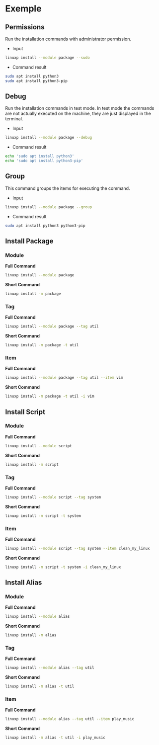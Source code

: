 # Exemple

## Permissions

Run the installation commands with administrator permission.

- Input

```bash
linuxp install --module package --sudo
```

- Command result

```bash
sudo apt install python3
sudo apt install python3-pip
```

## Debug

Run the installation commands in test mode. In test mode the commands are not
actually executed on the machine, they are just displayed in the terminal.

- Input

```bash
linuxp install --module package --debug
```

- Command result

```bash
echo 'sudo apt install python3'
echo 'sudo apt install python3-pip'
```

## Group

This command groups the items for executing the command.

- Input

```bash
linuxp install --module package --group
```

- Command result

```bash
sudo apt install python3 python3-pip
```

## Install Package


### Module

**Full Command**
```bash
linuxp install --module package
```
**Short Command**
```bash
linuxp install -m package
```

### Tag

**Full Command**
```bash
linuxp install --module package --tag util
```
**Short Command**
```bash
linuxp install -m package -t util
```

### Item

**Full Command**
```bash
linuxp install --module package --tag util --item vim
```

**Short Command**
```bash
linuxp install -m package -t util -i vim
```

## Install Script

### Module

**Full Command**
```bash
linuxp install --module script
```
**Short Command**
```bash
linuxp install -m script
```

### Tag

**Full Command**
```bash
linuxp install --module script --tag system
```
**Short Command**
```bash
linuxp install -m script -t system
```

### Item

**Full Command**
```bash
linuxp install --module script --tag system --item clean_my_linux
```

**Short Command**
```bash
linuxp install -m script -t system -i clean_my_linux
```


## Install Alias

### Module

**Full Command**
```bash
linuxp install --module alias
```
**Short Command**
```bash
linuxp install -m alias
```

### Tag

**Full Command**
```bash
linuxp install --module alias --tag util
```
**Short Command**
```bash
linuxp install -m alias -t util
```

### Item

**Full Command**
```bash
linuxp install --module alias --tag util --item play_music
```

**Short Command**
```bash
linuxp install -m alias -t util -i play_music
```